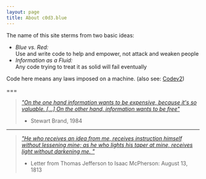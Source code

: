 ```yaml
---
layout: page
title: About c0d3.blue
---
```


The name of this site sterms from two basic ideas:

* *Blue vs. Red:* <br>
  Use and write code to help and empower, not attack and weaken people
* *Information as a Fluid:*<br>
  Any code trying to treat it as solid will fail eventually

Code here means any laws imposed on a machine. (also see: [Codev2](http://codev2.cc/))

===

> [*"On the one hand information wants to be expensive, because it's so valuable.*
> *[...]*
> *On the other hand, information wants to be free"*](https://medium.com/backchannel/the-definitive-story-of-information-wants-to-be-free-a8d95427641c)
> - Stewart Brand, 1984

---

> [*"He who receives an idea from me, receives instruction himself without lessening mine; as he who lights his taper at mine, receives light without darkening me. "*](https://en.wikiquote.org/wiki/Thomas_Jefferson)
> - Letter from Thomas Jefferson to Isaac McPherson: August 13, 1813
